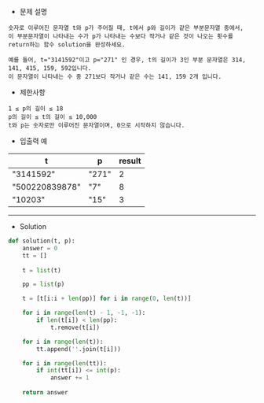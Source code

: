 - 문제 설명

```
숫자로 이루어진 문자열 t와 p가 주어질 때, t에서 p와 길이가 같은 부분문자열 중에서,
이 부분문자열이 나타내는 수가 p가 나타내는 수보다 작거나 같은 것이 나오는 횟수를 return하는 함수 solution을 완성하세요.

예를 들어, t="3141592"이고 p="271" 인 경우, t의 길이가 3인 부분 문자열은 314, 141, 415, 159, 592입니다.
이 문자열이 나타내는 수 중 271보다 작거나 같은 수는 141, 159 2개 입니다.
```

- 제한사항

```
1 ≤ p의 길이 ≤ 18
p의 길이 ≤ t의 길이 ≤ 10,000
t와 p는 숫자로만 이루어진 문자열이며, 0으로 시작하지 않습니다.
```

- 입출력 예

| t |	p |	result |
| --- | --- | --- |
| "3141592" |	"271"	| 2 |
| "500220839878" |	"7" |	8 |
| "10203" |	"15" |	3 |

---

- Solution

```py
def solution(t, p):
    answer = 0
    tt = []
    
    t = list(t)

    pp = list(p)

    t = [t[i:i + len(pp)] for i in range(0, len(t))]

    for i in range(len(t) - 1, -1, -1):
        if len(t[i]) < len(pp):
            t.remove(t[i])

    for i in range(len(t)):
        tt.append(''.join(t[i]))

    for i in range(len(tt)):
        if int(tt[i]) <= int(p):
            answer += 1
        
    return answer
```
